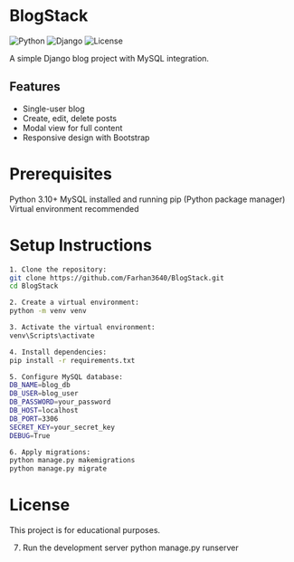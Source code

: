 # BlogStack
![Python](https://img.shields.io/badge/Python-3.10+-blue?style=flat-square)
![Django](https://img.shields.io/badge/Django-5.2.5-green?style=flat-square)
![License](https://img.shields.io/badge/License-Educational-orange?style=flat-square)

A simple Django blog project with MySQL integration.

## Features
- Single-user blog
- Create, edit, delete posts
- Modal view for full content
- Responsive design with Bootstrap

# Prerequisites
Python 3.10+
MySQL installed and running
pip (Python package manager)
Virtual environment recommended

# Setup Instructions
```bash
1. Clone the repository:
git clone https://github.com/Farhan3640/BlogStack.git
cd BlogStack

2. Create a virtual environment:
python -m venv venv

3. Activate the virtual environment:
venv\Scripts\activate

4. Install dependencies:
pip install -r requirements.txt

5. Configure MySQL database:
DB_NAME=blog_db
DB_USER=blog_user
DB_PASSWORD=your_password
DB_HOST=localhost
DB_PORT=3306
SECRET_KEY=your_secret_key
DEBUG=True

6. Apply migrations:
python manage.py makemigrations
python manage.py migrate
```

# License
This project is for educational purposes.

7. Run the development server
python manage.py runserver
